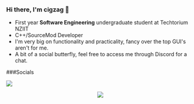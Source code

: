 ### Hi there, I'm cigzag 👋
- First year **Software Engineering** undergraduate student at Techtorium NZIIT
- C++/SourceMod Developer
- I'm very big on functionality and practicality, fancy over the top GUI's aren't for me.
- A bit of a social butterfly, feel free to access me through Discord for a chat.

###Socials
<p>
    <a href="https://www.instagram.com/cigzagg/"><img src="https://img.shields.io/badge/Instagram-E4405F?style=flat-square&logo=Instagram&logoColor=white&link=https://www.instagram.com/cigzagg/"></a>
</p>

<div align="center">
  <img src="https://github-readme-streak-stats.herokuapp.com/?user=cigzag&theme=dark" >
</div>
